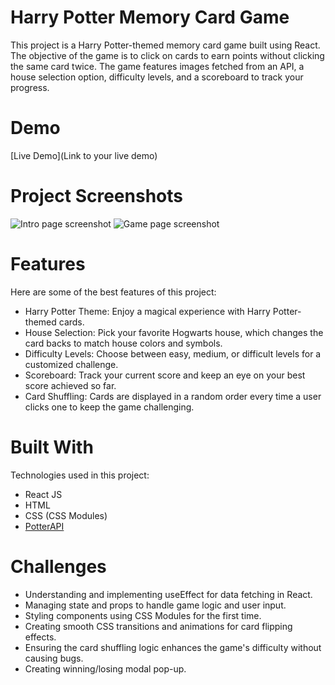 # Harry Potter Memory Card Game

This project is a Harry Potter-themed memory card game built using React. The objective of the game is to click on cards to earn points without clicking the same card twice. The game features images fetched from an API, a house selection option, difficulty levels, and a scoreboard to track your progress.

# Demo
[Live Demo](Link to your live demo)

# Project Screenshots
![Intro page screenshot](public/screenshot-1)
![Game page screenshot](public/screenshot-2)

# Features
Here are some of the best features of this project:

- Harry Potter Theme: Enjoy a magical experience with Harry Potter-themed cards.
- House Selection: Pick your favorite Hogwarts house, which changes the card backs to match house colors and symbols.
- Difficulty Levels: Choose between easy, medium, or difficult levels for a customized challenge.
- Scoreboard: Track your current score and keep an eye on your best score achieved so far.
- Card Shuffling: Cards are displayed in a random order every time a user clicks one to keep the game challenging.

# Built With
Technologies used in this project:

- React JS
- HTML
- CSS (CSS Modules)
- [PotterAPI](https://potterapi-fedeperin.vercel.app)

# Challenges

- Understanding and implementing useEffect for data fetching in React.
- Managing state and props to handle game logic and user input.
- Styling components using CSS Modules for the first time.
- Creating smooth CSS transitions and animations for card flipping effects.
- Ensuring the card shuffling logic enhances the game's difficulty without causing bugs.
- Creating winning/losing modal pop-up.


